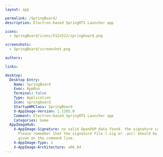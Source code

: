 ```yaml
---
layout: app

permalink: /SpringBoard/
description: Electron-based SpringRTS Launcher app

icons:
  - SpringBoard/icons/512x512/springboard.png

screenshots:
  - SpringBoard/screenshot.png

authors:

links:

desktop:
  Desktop Entry:
    Name: SpringBoard
    Exec: AppRun
    Terminal: false
    Type: Application
    Icon: springboard
    StartupWMClass: SpringBoard
    X-AppImage-Version: 1.1285.0
    Comment: Electron-based SpringRTS Launcher app
    Categories: Game
  AppImageHub:
    X-AppImage-Signature: no valid OpenPGP data found. the signature could not be verified.
      Please remember that the signature file (.sig or .asc) should be the first file
      given on the command line.
    X-AppImage-Type: 2
    X-AppImage-Architecture: x86_64
---
```


